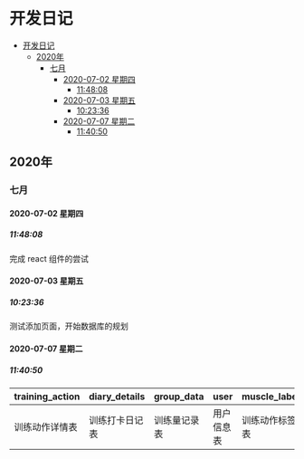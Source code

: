 # 开发日记

<!-- @import "[TOC]" {cmd="toc" depthFrom=1 depthTo=6 orderedList=false} -->

<!-- code_chunk_output -->

- [开发日记](#开发日记)
  - [2020年](#2020年)
    - [七月](#七月)
      - [2020-07-02 星期四](#2020-07-02-星期四)
        - [11:48:08](#114808)
      - [2020-07-03 星期五](#2020-07-03-星期五)
        - [10:23:36](#102336)
      - [2020-07-07 星期二](#2020-07-07-星期二)
        - [11:40:50](#114050)

<!-- /code_chunk_output -->

## 2020年

### 七月

#### 2020-07-02 星期四

##### 11:48:08
完成 react 组件的尝试

#### 2020-07-03 星期五

##### 10:23:36
测试添加页面，开始数据库的规划

#### 2020-07-07 星期二

##### 11:40:50
	
| training_action | diary_details  | group_data   | user       | muscle_label   |
|-----------------|----------------|--------------|------------|----------------|
| 训练动作详情表  | 训练打卡日记表 | 训练量记录表 | 用户信息表 | 训练动作标签表 |



<!-- 时间： node getTime.js -->